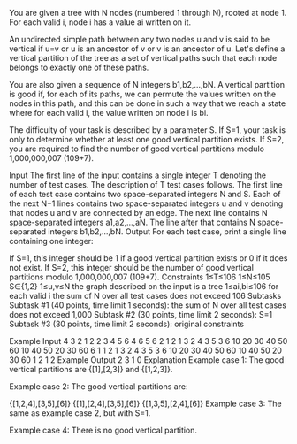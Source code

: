 You are given a tree with N nodes (numbered 1 through N), rooted at node 1. For each valid i, node i has a value ai written on it.

An undirected simple path between any two nodes u and v is said to be vertical if u=v or u is an ancestor of v or v is an ancestor of u. Let's define a vertical partition of the tree as a set of vertical paths such that each node belongs to exactly one of these paths.

You are also given a sequence of N integers b1,b2,…,bN. A vertical partition is good if, for each of its paths, we can permute the values written on the nodes in this path, and this can be done in such a way that we reach a state where for each valid i, the value written on node i is bi.

The difficulty of your task is described by a parameter S. If S=1, your task is only to determine whether at least one good vertical partition exists. If S=2, you are required to find the number of good vertical partitions modulo 1,000,000,007 (109+7).

Input
The first line of the input contains a single integer T denoting the number of test cases. The description of T test cases follows.
The first line of each test case contains two space-separated integers N and S.
Each of the next N−1 lines contains two space-separated integers u and v denoting that nodes u and v are connected by an edge.
The next line contains N space-separated integers a1,a2,…,aN.
The line after that contains N space-separated integers b1,b2,…,bN.
Output
For each test case, print a single line containing one integer:

If S=1, this integer should be 1 if a good vertical partition exists or 0 if it does not exist.
If S=2, this integer should be the number of good vertical partitions modulo 1,000,000,007 (109+7).
Constraints
1≤T≤106
1≤N≤105
S∈{1,2}
1≤u,v≤N
the graph described on the input is a tree
1≤ai,bi≤106 for each valid i
the sum of N over all test cases does not exceed 106
Subtasks
Subtask #1 (40 points, time limit 1 seconds): the sum of N over all test cases does not exceed 1,000
Subtask #2 (30 points, time limit 2 seconds): S=1
Subtask #3 (30 points, time limit 2 seconds): original constraints

Example Input
4
3 2
1 2
2 3
4 5 6
4 6 5
6 2
1 2
1 3
2 4
3 5
3 6
10 20 30 40 50 60
10 40 50 20 30 60
6 1
1 2
1 3
2 4
3 5
3 6
10 20 30 40 50 60
10 40 50 20 30 60
1 2
1
2
Example Output
2
3
1
0
Explanation
Example case 1: The good vertical partitions are {[1],[2,3]} and {[1,2,3]}.

Example case 2: The good vertical partitions are:

{[1,2,4],[3,5],[6]}
{[1],[2,4],[3,5],[6]}
{[1,3,5],[2,4],[6]}
Example case 3: The same as example case 2, but with S=1.

Example case 4: There is no good vertical partition.

